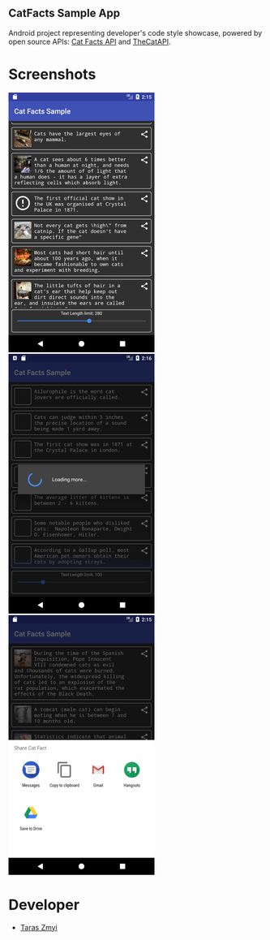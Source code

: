 ## CatFacts Sample App
Android project representing developer's code style showcase, powered by open source APIs: <a href="https://catfact.ninja">Cat Facts API</a> and <a href="http://thecatapi.com">TheCatAPI</a>.

# Screenshots
<img src="extra/Screenshot_1510143335.png" alt="Main" width="288" height="512">&nbsp;
<img src="extra/Screenshot_1510143385.png" alt="Loader" width="288" height="512">&nbsp;
<img src="extra/Screenshot_1510143396.png" alt="Share" width="288" height="512">

# Developer

* [Taras Zmyi](https://github.com/TarasZmyi)
